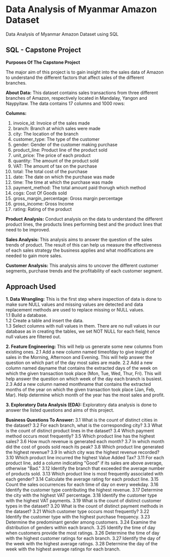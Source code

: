 # Data Analysis of Myanmar Amazon Dataset
Data Analysis of Myanmar Amazon Dataset using SQL

## SQL - Capstone Project

**Purposes Of The Capstone Project**

The major aim of this project is to gain insight into the sales data of Amazon to understand the different factors that affect sales of the different branches.

**About Data:**
This dataset contains sales transactions from three different branches of Amazon, respectively located in Mandalay, Yangon and Naypyitaw. The data contains 17 columns and 1000 rows:

**Columns:**
1. invoice_id: Invoice of the sales made
2. branch: Branch at which sales were made
3. city: The location of the branch
4. customer_type: The type of the customer
5. gender: Gender of the customer making purchase
6. product_line: Product line of the product sold
7. unit_price: The price of each product
8. quantity: The amount of the product sold
9. VAT: The amount of tax on the purchase
10. total: The total cost of the purchase
11. date: The date on which the purchase was made
12. time: The time at which the purchase was made
13. payment_method: The total amount paid thorugh which method
14. cogs: Cost Of Goods sold
15. gross_margin_percentage: Gross margin percentage
16. gross_income: Gross Income
17. rating: Rating of the product

**Product Analysis:** Conduct analysis on the data to understand the different product lines, the products lines performing best and the product lines that need to be improved.

**Sales Analysis:** This analysis aims to answer the question of the sales trends of product. The result of this can help us measure the effectiveness of each sales strategy the business applies and what modifications are needed to gain more sales.

**Customer Analysis:** This analysis aims to uncover the different customer segments, purchase trends and the profitability of each customer segment.

## Approach Used

**1. Data Wrangling:** This is the first step where inspection of data is done to make sure NULL values and missing values are detected and data replacement methods are used to replace missing or NULL values.  
1.1 Build a database.   
1.2 Create a table and insert the data.  
1.3 Select columns with null values in them. There are no null values in our database as in creating the tables, we set NOT  NULL for each field, hence null values are filtered out.  

**2. Feature Engineering:** This will help us generate some new columns from existing ones.
2.1 Add a new column named timeofday to give insight of sales in the Morning, Afternoon and Evening. This will help answer the question on which part of the day most sales are made.
2.2 Add a new column named dayname that contains the extracted days of the week on which the given transaction took place (Mon, Tue, Wed, Thur, Fri). This will help answer the question on which week of the day each branch is busiest.
2.3 Add a new column named monthname that contains the extracted months of the year on which the given transaction took place (Jan, Feb, Mar). Help determine which month of the year has the most sales and profit.

**3. Exploratory Data Analysis (EDA):** Exploratory data analysis is done to answer the listed questions and aims of this project.

**Business Questions To Answer:**
3.1 What is the count of distinct cities in the dataset?
3.2 For each branch, what is the corresponding city?
3.3 What is the count of distinct product lines in the dataset?
3.4 Which payment method occurs most frequently?
3.5 Which product line has the highest sales?
3.6 How much revenue is generated each month?
3.7 In which month did the cost of goods sold reach its peak?
3.8 Which product line generated the highest revenue?
3.9 In which city was the highest revenue recorded?
3.10 Which product line incurred the highest Value Added Tax?
3.11 For each product line, add a column indicating "Good" if its sales are above average, otherwise "Bad."
3.12 Identify the branch that exceeded the average number of products sold.
3.13 Which product line is most frequently associated with each gender?
3.14 Calculate the average rating for each product line.
3.15 Count the sales occurrences for each time of day on every weekday.
3.16 Identify the customer type contributing the highest revenue.
3.17 Determine the city with the highest VAT percentage.
3.18 Identify the customer type with the highest VAT payments.
3.19 What is the count of distinct customer types in the dataset?
3.20 What is the count of distinct payment methods in the dataset?
3.21 Which customer type occurs most frequently?
3.22 Identify the customer type with the highest purchase frequency.
3.23 Determine the predominant gender among customers.
3.24 Examine the distribution of genders within each branch.
3.25 Identify the time of day when customers provide the most ratings.
3.26 Determine the time of day with the highest customer ratings for each branch.
3.27 Identify the day of the week with the highest average ratings.
3.28 Determine the day of the week with the highest average ratings for each branch.




